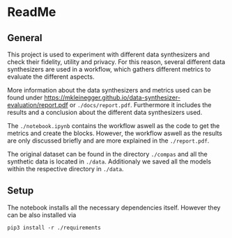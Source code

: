 # ReadMe

## General

This project is used to experiment with different data synthesizers and check their fidelity, utility and privacy. For this reason, several different data synthesizers are used in a workflow, which gathers different metrics to evaluate the different aspects.

More information about the data synthesizers and metrics used can be found under https://mkleinegger.github.io/data-synthesizer-evaluation/report.pdf or `./docs/report.pdf`. Furthermore it includes the results and a conclusion about the different data synthesizers used.

The `./notebook.ipynb` contains the workflow aswell as the code to get the metrics and create the blocks. However, the workflow aswell as the results are only discussed briefly and are more explained in the `./report.pdf`.

The original dataset can be found in the directory `./compas` and all the synthetic data is located in `./data`.
Additionaly we saved all the models within the respective directory in `./data`.

## Setup
The notebook installs all the necessary dependencies itself. However they can be also installed via

    pip3 install -r ./requirements
